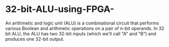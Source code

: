 # 32-bit-ALU-using-FPGA-
An arithmetic and logic unit (ALU) is a combinational circuit that performs various Boolean and arithmetic operations on a pair of n-bit operands. In 32 bit ALU, the ALU has two 32-bit inputs (which we'll call "A" and "B") and produces one 32-bit output.
